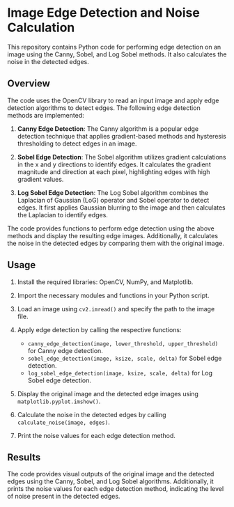 # Image Edge Detection and Noise Calculation

This repository contains Python code for performing edge detection on an image using the Canny, Sobel, and Log Sobel methods. It also calculates the noise in the detected edges.

## Overview

The code uses the OpenCV library to read an input image and apply edge detection algorithms to detect edges. The following edge detection methods are implemented:

1. **Canny Edge Detection**: The Canny algorithm is a popular edge detection technique that applies gradient-based methods and hysteresis thresholding to detect edges in an image.

2. **Sobel Edge Detection**: The Sobel algorithm utilizes gradient calculations in the x and y directions to identify edges. It calculates the gradient magnitude and direction at each pixel, highlighting edges with high gradient values.

3. **Log Sobel Edge Detection**: The Log Sobel algorithm combines the Laplacian of Gaussian (LoG) operator and Sobel operator to detect edges. It first applies Gaussian blurring to the image and then calculates the Laplacian to identify edges.

The code provides functions to perform edge detection using the above methods and display the resulting edge images. Additionally, it calculates the noise in the detected edges by comparing them with the original image.

## Usage

1. Install the required libraries: OpenCV, NumPy, and Matplotlib.

2. Import the necessary modules and functions in your Python script.

3. Load an image using `cv2.imread()` and specify the path to the image file.

4. Apply edge detection by calling the respective functions:
   - `canny_edge_detection(image, lower_threshold, upper_threshold)` for Canny edge detection.
   - `sobel_edge_detection(image, ksize, scale, delta)` for Sobel edge detection.
   - `log_sobel_edge_detection(image, ksize, scale, delta)` for Log Sobel edge detection.

5. Display the original image and the detected edge images using `matplotlib.pyplot.imshow()`.

6. Calculate the noise in the detected edges by calling `calculate_noise(image, edges)`.

7. Print the noise values for each edge detection method.

## Results

The code provides visual outputs of the original image and the detected edges using the Canny, Sobel, and Log Sobel algorithms. Additionally, it prints the noise values for each edge detection method, indicating the level of noise present in the detected edges.
